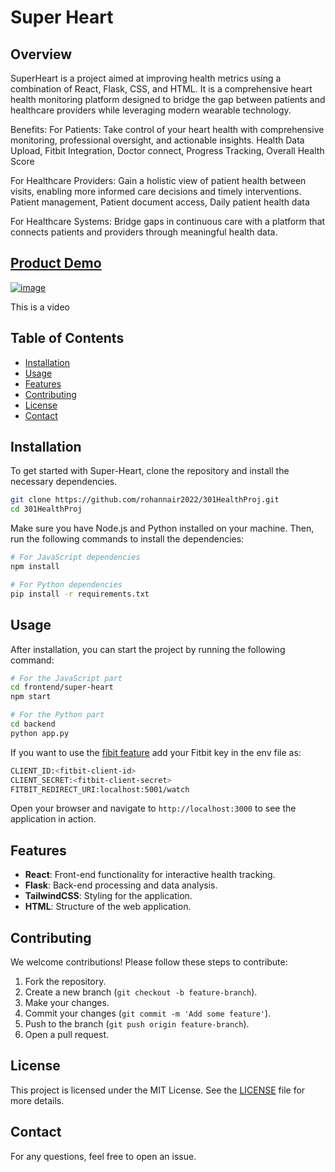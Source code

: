 # Super Heart


## Overview
SuperHeart is a project aimed at improving health metrics using a combination of React, Flask, CSS, and HTML. It is a comprehensive heart health monitoring platform designed to bridge the gap between patients and healthcare providers while leveraging modern wearable technology.

Benefits:
For Patients: Take control of your heart health with comprehensive monitoring, professional oversight, and actionable insights.
Health Data Upload, Fitbit Integration, Doctor connect, Progress Tracking, Overall Health Score

For Healthcare Providers: Gain a holistic view of patient health between visits, enabling more informed care decisions and timely interventions.
Patient management, Patient document access, Daily patient health data

For Healthcare Systems: Bridge gaps in continuous care with a platform that connects patients and providers through meaningful health data.

## [Product Demo](https://drive.google.com/file/d/129VqskSWf071mU7eiozLB-5TdyyEWTBp/view?usp=sharing) 
[![image](https://github.com/user-attachments/assets/3320e297-afed-4d01-8437-e4c5ece62792)](https://drive.google.com/file/d/129VqskSWf071mU7eiozLB-5TdyyEWTBp/view?usp=sharing) 

This is a video

## Table of Contents
- [Installation](#installation)
- [Usage](#usage)
- [Features](#features)
- [Contributing](#contributing)
- [License](#license)
- [Contact](#contact)

## Installation
To get started with Super-Heart, clone the repository and install the necessary dependencies.

```bash
git clone https://github.com/rohannair2022/301HealthProj.git
cd 301HealthProj
```

Make sure you have Node.js and Python installed on your machine. Then, run the following commands to install the dependencies:

```bash
# For JavaScript dependencies
npm install

# For Python dependencies
pip install -r requirements.txt
```

## Usage
After installation, you can start the project by running the following command:

```bash
# For the JavaScript part
cd frontend/super-heart
npm start

# For the Python part
cd backend
python app.py
```
If you want to use the [fibit feature](https://dev.fitbit.com/build/reference/web-api/developer-guide/getting-started/) add your Fitbit key in the env file as:
```bash
CLIENT_ID:<fitbit-client-id>
CLIENT_SECRET:<fitbit-client-secret>
FITBIT_REDIRECT_URI:localhost:5001/watch
```
Open your browser and navigate to `http://localhost:3000` to see the application in action.

## Features
- **React**: Front-end functionality for interactive health tracking.
- **Flask**: Back-end processing and data analysis.
- **TailwindCSS**: Styling for the application.
- **HTML**: Structure of the web application.

## Contributing
We welcome contributions! Please follow these steps to contribute:

1. Fork the repository.
2. Create a new branch (`git checkout -b feature-branch`).
3. Make your changes.
4. Commit your changes (`git commit -m 'Add some feature'`).
5. Push to the branch (`git push origin feature-branch`).
6. Open a pull request.

## License
This project is licensed under the MIT License. See the [LICENSE](LICENSE) file for more details.

## Contact
For any questions, feel free to open an issue.

